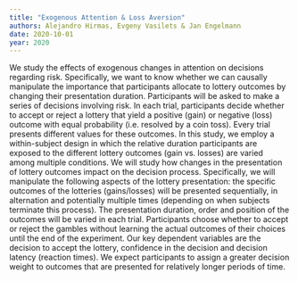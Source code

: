 ```yaml
---
title: "Exogenous Attention & Loss Aversion"
authors: Alejandro Hirmas, Evgeny Vasilets & Jan Engelmann
date: 2020-10-01
year: 2020
---
```


We study the effects of exogenous changes in attention on decisions regarding risk. Specifically, we want to know whether we can causally manipulate the importance that participants allocate to lottery outcomes by changing their presentation duration. Participants will be asked to make a series of decisions involving risk. In each trial, participants decide whether to accept or reject a lottery that yield a positive (gain) or negative (loss) outcome with equal probability (i.e. resolved by a coin toss). Every trial presents different values for these outcomes. In this study, we employ a within-subject design in which the relative duration participants are exposed to the different lottery outcomes (gain vs. losses) are varied among multiple conditions. We will study how changes in the presentation of lottery outcomes impact on the decision process. Specifically, we will manipulate the following aspects of the lottery presentation: the specific outcomes of the lotteries (gains/losses) will be presented sequentially, in alternation and potentially multiple times (depending on when subjects terminate this process). The presentation duration, order and position of the outcomes will be varied in each trial. Participants choose whether to accept or reject the gambles without learning the actual outcomes of their choices until the end of the experiment. Our key dependent variables are the decision to accept the lottery, confidence in the decision and decision latency (reaction times). We expect participants to assign a greater decision weight to outcomes that are presented for relatively longer periods of time. 